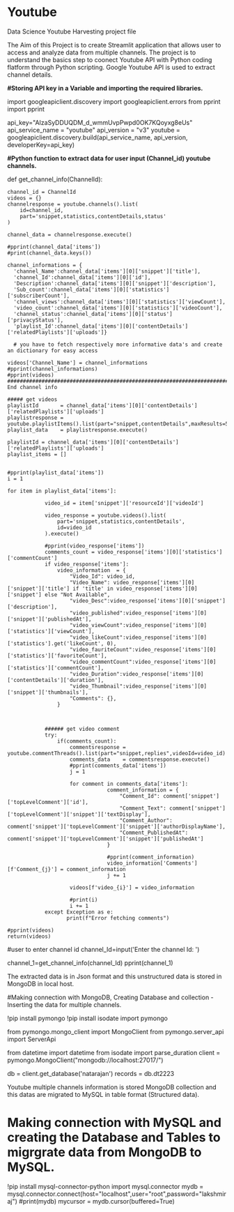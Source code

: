 # Youtube
Data Science Youtube Harvesting project file

The Aim of this Project is to create Streamlit application that allows user to access and analyze data from multiple channels.
The project is to understand the basics step to coonect Youtube API with Python coding flatform through Python scripting. Google Youtube API is used to extract channel details.

**#Storing API key in a Variable and importing the required libraries.**

import googleapiclient.discovery
import googleapiclient.errors
from pprint import pprint

api_key="AIzaSyDDUQDM_d_wmmUvpPwpd0OK7KQoyxg8eUs"
api_service_name = "youtube"
api_version = "v3"
youtube = googleapiclient.discovery.build(api_service_name, api_version, developerKey=api_key)

**#Python function to extract data for user input (Channel_id) youtube channels.**

def get_channel_info(ChannelId):

    channel_id = ChannelId
    videos = {}
    channelresponse = youtube.channels().list(
        id=channel_id,
        part='snippet,statistics,contentDetails,status'
    )

    channel_data = channelresponse.execute()

    #pprint(channel_data['items'])
    #print(channel_data.keys())

    channel_informations = {
      'channel_Name':channel_data['items'][0]['snippet']['title'],
      'channel_Id':channel_data['items'][0]['id'],
      'Description':channel_data['items'][0]['snippet']['description'],
      'Sub_count':channel_data['items'][0]['statistics']['subscriberCount'],
      'channel_views':channel_data['items'][0]['statistics']['viewCount'],
      'video_count':channel_data['items'][0]['statistics']['videoCount'],
      'channel_status':channel_data['items'][0]['status']['privacyStatus'],
      'playlist_Id':channel_data['items'][0]['contentDetails']['relatedPlaylists']['uploads']}

      # you have to fetch respectively more informative data's and create an dictionary for easy access

    videos['Channel_Name'] = channel_informations
    #pprint(channel_informations)
    #pprint(videos)
    ########################################################################################################### End channel info

    ##### get videos
    playlistId       = channel_data['items'][0]['contentDetails']['relatedPlaylists']['uploads']
    playlistresponse = youtube.playlistItems().list(part="snippet,contentDetails",maxResults=500,playlistId=playlistId)
    playlist_data    = playlistresponse.execute()

    playlistId = channel_data['items'][0]['contentDetails']['relatedPlaylists']['uploads']
    playlist_items = []


    #pprint(playlist_data['items'])
    i = 1

    for item in playlist_data['items']:

                video_id = item['snippet']['resourceId']['videoId']

                video_response = youtube.videos().list(
                    part='snippet,statistics,contentDetails',
                    id=video_id
                ).execute()

                #pprint(video_response['items'])
                comments_count = video_response['items'][0]['statistics']['commentCount']
                if video_response['items']:
                    video_information  = {
                        "Video_Id": video_id,
                        "Video_Name": video_response['items'][0]['snippet']['title'] if 'title' in video_response['items'][0]['snippet'] else "Not Available",
                        "video_Desc":video_response['items'][0]['snippet']['description'],
                        "video_published":video_response['items'][0]['snippet']['publishedAt'],
                        "video_viewCount":video_response['items'][0]['statistics']['viewCount'],
                        "video_likeCount":video_response['items'][0]['statistics'].get('likeCount', 0),
                        "video_fauriteCount":video_response['items'][0]['statistics']['favoriteCount'],
                        "video_commentCount":video_response['items'][0]['statistics']['commentCount'],
                        "video_Duration":video_response['items'][0]['contentDetails']['duration'],
                        "video_Thumbnail":video_response['items'][0]['snippet']['thumbnails'],
                        "Comments": {},
                    }



                ###### get video comment
                try:
                    if(comments_count):
                        commentsresponse = youtube.commentThreads().list(part="snippet,replies",videoId=video_id)
                        comments_data    = commentsresponse.execute()
                        #pprint(comments_data['items'])
                        j = 1

                        for comment in comments_data['items']:
                                    comment_information = {
                                        "Comment_Id": comment['snippet']['topLevelComment']['id'],
                                        "Comment_Text": comment['snippet']['topLevelComment']['snippet']['textDisplay'],
                                        "Comment_Author": comment['snippet']['topLevelComment']['snippet']['authorDisplayName'],
                                        "Comment_PublishedAt": comment['snippet']['topLevelComment']['snippet']['publishedAt']
                                    }

                                    #pprint(comment_information)
                                    video_information['Comments'][f'Comment_{j}'] = comment_information
                                    j += 1

                        videos[f'video_{i}'] = video_information

                        #print(i)
                        i += 1
                except Exception as e:
                       print(f"Error fetching comments")

    #pprint(videos)
    return(videos)


#user to enter channel id
channel_Id=input('Enter the channel Id: ')

channel_1=get_channel_info(channel_Id)
pprint(channel_1)

The extracted data is in Json format and this unstructured data is stored in MongoDB in local host. 

#Making connection with MongoDB, Creating Database and collection - Inserting the data for multiple channels.

!pip install pymongo
!pip install isodate
import pymongo

from pymongo.mongo_client import MongoClient
from pymongo.server_api import ServerApi

from datetime import datetime
from isodate import parse_duration
client = pymongo.MongoClient("mongodb://localhost:27017/")

db = client.get_database('natarajan')
records = db.dt2223

Youtube multiple channels information is stored MongoDB collection and this datas are migrated to MySQL in table format (Structured data).

# Making connection with MySQL and creating the Database and Tables to migrgrate data from MongoDB to MySQL.

!pip install mysql-connector-python
import mysql.connector
mydb = mysql.connector.connect(host="localhost",user="root",password="lakshmiraj")
#print(mydb)
mycursor = mydb.cursor(buffered=True)







